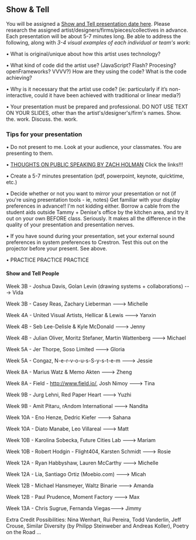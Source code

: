## Show & Tell

You will be assigned a [Show and Tell presentation date here](ShowAndTell.md). Please research the assigned artist/designers/firms/pieces/collectives in advance. Each presentation will be about 5-7 minutes long. Be able to address the following, along with *3-4 visual examples of each individual or team's work*: 

• What is original/unique about how this artist uses technology? 

• What kind of code did the artist use?  (JavaScript? Flash? Procesing? openFrameworks? VVVV?) How are they using the code? What is the code achieving?

• Why is it necessary that the artist use code?  (ie: particularly if it’s non-interactive, could it have been achieved with traditional or linear media?)

• Your presentation must be prepared and professional. DO NOT USE TEXT ON YOUR SLIDES, other than the artist's/designer's/firm's names. Show. the. work. Discuss. the. work.


### Tips for your presentation

• Do not present to me. Look at your audience, your classmates. You are presenting to them.

• [THOUGHTS ON PUBLIC SPEAKING BY ZACH HOLMAN](http://speaking.io/) Click the links!!!

• Create a 5-7 minutes presentation (pdf, powerpoint, keynote, quicktime, etc.)

• Decide whether or not you want to mirror your presentation or not (if you're using presentation tools - ie, notes)
Get familiar with your display preferences in advance!! I'm not kidding either. Borrow a cable from the student aids outside Tammy + Denise's office by the kitchen area, and try it out on your own BEFORE class. Seriously. It makes all the difference in the quality of your presentation and presentation nerves.

• If you have sound during your presentation, set your external sound preferences in system preferences to Crestron. Test this out on the projector before your present. See above.

• PRACTICE PRACTICE PRACTICE


#### Show and Tell People

Week 3B - Joshua Davis, Golan Levin (drawing systems + collaborations) ---> Vida

Week 3B -  Casey Reas, Zachary Lieberman ---> Michelle

Week 4A - United Visual Artists, Hellicar & Lewis ---> Yanxin

Week 4B - Seb Lee-Delisle & Kyle McDonald ---> Jenny

Week 4B - Julian Oliver, Moritz Stefaner, Martin Wattenberg ---> Michael

Week 5A -  Jer Thorpe, Soso Limited ---> Gloria

Week 5A - Congaz, N-e-r-v-o-u-s-S-y-s-t-e-m ---> Jessie 

Week 8A - Marius Watz & Memo Akten ---> Zheng

Week 8A - Field - http://www.field.io/, Josh Nimoy ---> Tina

Week 9B - Jurg Lehni, Red Paper Heart   ---> Yuzhi

Week 9B - Amit Pitaru, rAndom International  ---> Nandita

Week 10A - Eno Henze, Dedric Kiefer ---> Sahana

Week 10A - Diato Manabe, Leo Villareal ---> Matt

Week 10B - Karolina Sobecka, Future Cities Lab ---> Mariam

Week 10B - Robert Hodgin - Flight404, Karsten Schmidt ---> Rosie

Week 12A - Ryan Habbyshaw, Lauren McCarthy  ---> Michelle

Week 12A - Lia, Santiago Ortiz (Moebio.com) ---> Micah

Week 12B - Michael Hansmeyer, Waltz Binarie ---> Amanda

Week 12B - Paul Prudence, Moment Factory ---> Max

Week 13A - Chris Sugrue, Fernanda Viegas---> Jimmy


Extra Credit Possibilities:  Nina Wenhart, Rui Pereira, Todd Vanderlin, Jeff Crouse, Similar Diversity (by Philipp Steinweber and Andreas Koller), Poetry on the Road ...